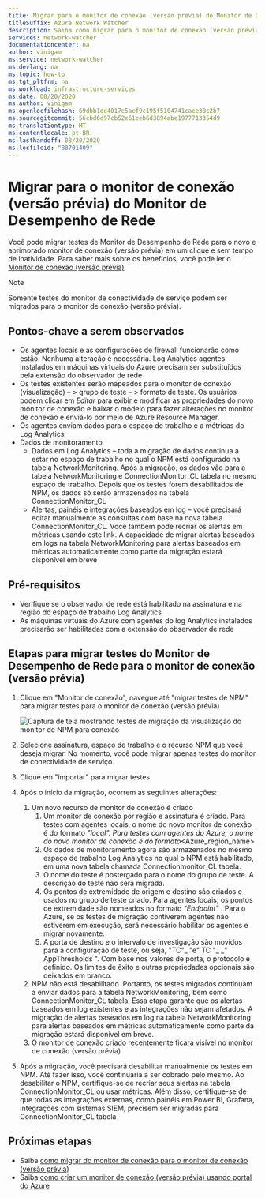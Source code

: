 ```yaml
---
title: Migrar para o monitor de conexão (versão prévia) do Monitor de Desempenho de Rede
titleSuffix: Azure Network Watcher
description: Saiba como migrar para o monitor de conexão (versão prévia) do Monitor de Desempenho de Rede.
services: network-watcher
documentationcenter: na
author: vinigam
ms.service: network-watcher
ms.devlang: na
ms.topic: how-to
ms.tgt_pltfrm: na
ms.workload: infrastructure-services
ms.date: 08/20/2020
ms.author: vinigam
ms.openlocfilehash: 69dbb1dd4017c5acf9c195f5104741caee38c2b7
ms.sourcegitcommit: 56cbd6d97cb52e61ceb6d3894abe1977713354d9
ms.translationtype: MT
ms.contentlocale: pt-BR
ms.lasthandoff: 08/20/2020
ms.locfileid: "88701409"
---
```

# <a name="migrate-to-connection-monitor-preview-from-network-performance-monitor"></a>Migrar para o monitor de conexão (versão prévia) do Monitor de Desempenho de Rede

Você pode migrar testes de Monitor de Desempenho de Rede para o novo e aprimorado monitor de conexão (versão prévia) em um clique e sem tempo de inatividade. Para saber mais sobre os benefícios, você pode ler o [Monitor de conexão (versão prévia)](https://docs.microsoft.com/azure/network-watcher/connection-monitor-preview)

>[!NOTE]
> Somente testes do monitor de conectividade de serviço podem ser migrados para o monitor de conexão (versão prévia).
>

## <a name="key-points-to-note"></a>Pontos-chave a serem observados

* Os agentes locais e as configurações de firewall funcionarão como estão. Nenhuma alteração é necessária. Log Analytics agentes instalados em máquinas virtuais do Azure precisam ser substituídos pela extensão do observador de rede
* Os testes existentes serão mapeados para o monitor de conexão (visualização) – > grupo de teste – > formato de teste. Os usuários podem clicar em *Editar* para exibir e modificar as propriedades do novo monitor de conexão e baixar o modelo para fazer alterações no monitor de conexão e enviá-lo por meio de Azure Resource Manager.
* Os agentes enviam dados para o espaço de trabalho e a métricas do Log Analytics.
* Dados de monitoramento
    * Dados em Log Analytics – toda a migração de dados continua a estar no espaço de trabalho no qual o NPM está configurado na tabela NetworkMonitoring. Após a migração, os dados vão para a tabela NetworkMonitoring e ConnectionMonitor_CL tabela no mesmo espaço de trabalho. Depois que os testes forem desabilitados de NPM, os dados só serão armazenados na tabela ConnectionMonitor_CL
    * Alertas, painéis e integrações baseados em log – você precisará editar manualmente as consultas com base na nova tabela ConnectionMonitor_CL. Você também pode recriar os alertas em métricas usando este link. A capacidade de migrar alertas baseados em logs na tabela NetworkMonitoring para alertas baseados em métricas automaticamente como parte da migração estará disponível em breve
    
## <a name="prerequisites"></a>Pré-requisitos

*   Verifique se o observador de rede está habilitado na assinatura e na região do espaço de trabalho Log Analytics
*   As máquinas virtuais do Azure com agentes do log Analytics instalados precisarão ser habilitadas com a extensão do observador de rede

## <a name="steps-to-migrate-tests-from-network-performance-monitor-to-connection-monitor-preview"></a>Etapas para migrar testes do Monitor de Desempenho de Rede para o monitor de conexão (versão prévia)

1.  Clique em "Monitor de conexão", navegue até "migrar testes de NPM" para migrar testes para o monitor de conexão (versão prévia)

    ![Captura de tela mostrando testes de migração da visualização do monitor de NPM para conexão](./media/connection-monitor-2-preview/migrate-npm-to-cm-preview.png)
    
1.  Selecione assinatura, espaço de trabalho e o recurso NPM que você deseja migrar. No momento, você pode migrar apenas testes do monitor de conectividade de serviço.  
1.  Clique em "importar" para migrar testes
1.  Após o início da migração, ocorrem as seguintes alterações: 
    1. Um novo recurso de monitor de conexão é criado
        1. Um monitor de conexão por região e assinatura é criado. Para testes com agentes locais, o nome do novo monitor de conexão é do formato <workspaceName> _"local". Para testes com agentes do Azure, o nome do novo monitor de conexão é <workspaceName> do formato_<Azure_region_name>
        1. Os dados de monitoramento agora são armazenados no mesmo espaço de trabalho Log Analytics no qual o NPM está habilitado, em uma nova tabela chamada Connectionmonitor_CL tabela. 
        1. O nome do teste é postergado para o nome do grupo de teste. A descrição do teste não será migrada.
        1. Os pontos de extremidade de origem e destino são criados e usados no grupo de teste criado. Para agentes locais, os pontos de extremidade são nomeados no formato <workspaceName> _"Endpoint"_ <FQDN of on-premises machine> . Para o Azure, se os testes de migração contiverem agentes não estiverem em execução, será necessário habilitar os agentes e migrar novamente.
        1. A porta de destino e o intervalo de investigação são movidos para a configuração de teste, ou seja, "TC"_ <testname> "e" TC "_ <testname> _" AppThresholds ". Com base nos valores de porta, o protocolo é definido. Os limites de êxito e outras propriedades opcionais são deixados em branco.
    1. NPM não está desabilitado. Portanto, os testes migrados continuam a enviar dados para a tabela NetworkMonitoring, bem como ConnectionMonitor_CL tabela. Essa etapa garante que os alertas baseados em log existentes e as integrações não sejam afetados. A migração de alertas baseados em log na tabela NetworkMonitoring para alertas baseados em métricas automaticamente como parte da migração estará disponível em breve.
    1. O monitor de conexão criado recentemente ficará visível no monitor de conexão (versão prévia)
1.  Após a migração, você precisará desabilitar manualmente os testes em NPM. Até fazer isso, você continuaria a ser cobrado pelo mesmo. Ao desabilitar o NPM, certifique-se de recriar seus alertas na tabela ConnectionMonitor_CL ou usar métricas. Além disso, certifique-se de que todas as integrações externas, como painéis em Power BI, Grafana, integrações com sistemas SIEM, precisem ser migradas para ConnectionMonitor_CL tabela


## <a name="next-steps"></a>Próximas etapas

* Saiba [como migrar do monitor de conexão para o monitor de conexão (versão prévia)](migrate-to-connection-monitor-preview-from-connection-monitor.md)
* Saiba [como criar um monitor de conexão (versão prévia) usando portal do Azure](https://docs.microsoft.com/azure/network-watcher/connection-monitor-preview-create-using-portal)
